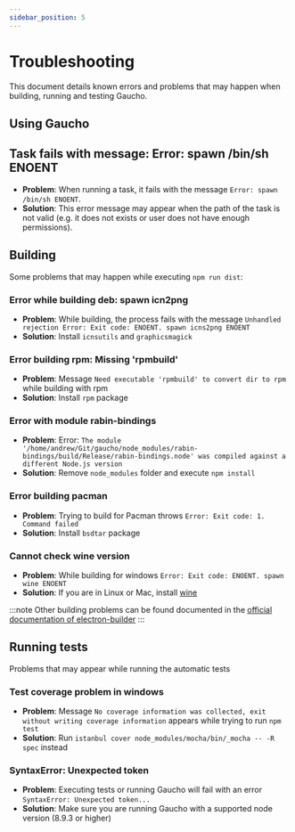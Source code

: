 ```yaml
---
sidebar_position: 5
---
```


# Troubleshooting
This document details known errors and problems that may happen when building, running and testing Gaucho.

## Using Gaucho

## Task fails with message: Error: spawn /bin/sh ENOENT
* **Problem**: When running a task, it fails with the message `Error: spawn /bin/sh ENOENT`.
* **Solution**: This error message may appear when the path of the task is not valid (e.g. it does not exists or user does not have enough permissions).

## Building
Some problems that may happen while executing `npm run dist`:

### Error while building deb: spawn icn2png		
* **Problem**: While building, the process fails with the message `Unhandled rejection Error: Exit code: ENOENT. spawn icns2png ENOENT`		
* **Solution**: Install `icnsutils` and `graphicsmagick`		

### Error building rpm: Missing 'rpmbuild'		
* **Problem**: Message `Need executable 'rpmbuild' to convert dir to rpm` while building with rpm		
* **Solution**: Install `rpm` package

### Error with module rabin-bindings
* **Problem**: Error: `The module '/home/andrew/Git/gaucho/node_modules/rabin-bindings/build/Release/rabin-bindings.node' was compiled against a different Node.js version`
* **Solution**: Remove `node_modules` folder and execute `npm install`

### Error building pacman
* **Problem**: Trying to build for Pacman throws `Error: Exit code: 1. Command failed`
* **Solution**: Install `bsdtar` package

### Cannot check wine version
* **Problem**: While building for windows `Error: Exit code: ENOENT. spawn wine ENOENT`
* **Solution**: If you are in Linux or Mac, install [wine](https://www.winehq.org/)

:::note
Other building problems can be found documented in the [official documentation of electron-builder](https://github.com/electron-userland/electron-builder/blob/master/docs/multi-platform-build.md#linux)
:::

## Running tests
Problems that may appear while running the automatic tests

### Test coverage problem in windows
* **Problem**: Message `No coverage information was collected, exit without writing coverage information` appears while trying to run `npm test`
* **Solution**: Run `istanbul cover node_modules/mocha/bin/_mocha -- -R spec` instead

### SyntaxError: Unexpected token
* **Problem**: Executing tests or running Gaucho will fail with an error `SyntaxError: Unexpected token...`
* **Solution**: Make sure you are running Gaucho with a supported node version (8.9.3 or higher)
